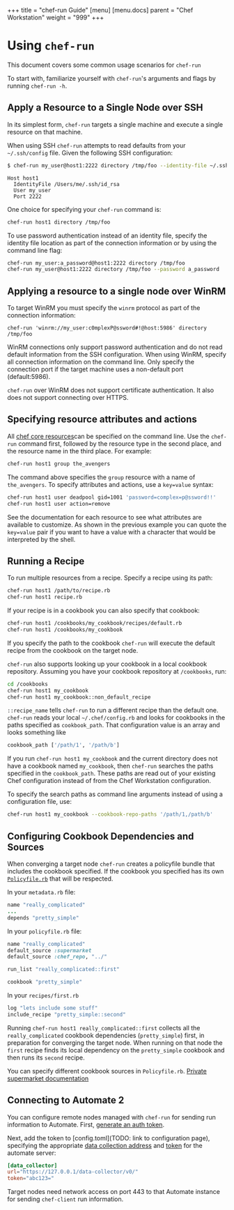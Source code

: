 +++
title = "chef-run Guide"
[menu]
  [menu.docs]
    parent = "Chef Workstation"
    weight = "999"
+++

# Using `chef-run`

This document covers some common usage scenarios for `chef-run`

To start with, familiarize yourself with `chef-run`'s arguments and flags
by running `chef-run -h`.

## Apply a Resource to a Single Node over SSH

In its simplest form, `chef-run` targets a single machine and execute a single resource on that machine.

When using SSH `chef-run` attempts to read defaults from your `~/.ssh/config` file. Given the following SSH configuration:

```bash
$ chef-run my_user@host1:2222 directory /tmp/foo --identity-file ~/.ssh/id_rsa
```

```text
Host host1
  IdentityFile /Users/me/.ssh/id_rsa
  User my_user
  Port 2222
```

One choice for specifying your `chef-run` command is:

```bash
chef-run host1 directory /tmp/foo
```

To use password authentication instead of an identity file, specify the identity file location as part of the connection information or by using the command line flag:

```bash
chef-run my_user:a_password@host1:2222 directory /tmp/foo
chef-run my_user@host1:2222 directory /tmp/foo --password a_password
```

## Applying a resource to a single node over WinRM

To target WinRM you must specify the `winrm` protocol as part of the connection information:

```shell
chef-run 'winrm://my_user:c0mplexP@ssword#!@host:5986' directory /tmp/foo
```

WinRM connections only support password authentication and do not read default information from the SSH configuration. When using WinRM, specify all connection information on the command line. Only specify the connection port if the target machine uses a non-default port (default:5986).

`chef-run` over WinRM does not support certificate authentication. It also does not support connecting over HTTPS.

## Specifying resource attributes and actions

All [chef core resources](https://docs.chef.io/resource_reference.html)can be specified on the command line. Use the `chef-run` command first, followed by the resource type in the second place, and the resource name in the third place. For example:

```bash
chef-run host1 group the_avengers
```

The command above specifies the `group` resource with a name of `the_avengers`. To specify attributes and actions, use a `key=value` syntax:

```bash
chef-run host1 user deadpool gid=1001 'password=complex=p@ssword!!'
chef-run host1 user action=remove
```

See the documentation for each resource to see what attributes are available to customize. As shown in the previous example you can quote the `key=value` pair if you want to have a value with a character that would be interpreted by the shell.

## Running a Recipe

To run multiple resources from a recipe. Specify a recipe using its path:

```bash
chef-run host1 /path/to/recipe.rb
chef-run host1 recipe.rb
```

If your recipe is in a cookbook you can also specify that cookbook:

```bash
chef-run host1 /cookbooks/my_cookbook/recipes/default.rb
chef-run host1 /cookbooks/my_cookbook
```

If you specify the path to the cookbook `chef-run` will execute the default recipe from the cookbook on the target node.

`chef-run` also supports looking up your cookbook in a local cookbook repository. Assuming you have your cookbook repository at `/cookbooks`,  run:

```bash
cd /cookbooks
chef-run host1 my_cookbook
chef-run host1 my_cookbook::non_default_recipe
```

`::recipe_name` tells `chef-run` to run a different recipe than the default one. `chef-run` reads your local `~/.chef/config.rb` and looks for cookbooks in the paths specified as `cookbook_path`. That configuration value is an array and looks something like

```bash
cookbook_path ['/path/1', '/path/b']
```

If you run `chef-run host1 my_cookbook` and the current directory does not have a cookbook named `my_cookbook`, then `chef-run` searches the paths specified in the `cookbook_path`. These paths are read out of your existing Chef configuration instead of from the Chef Workstation configuration.

To specify the search paths as command line arguments instead of using a configuration file, use:

```bash
chef-run host1 my_cookbook --cookbook-repo-paths '/path/1,/path/b'
```

## Configuring Cookbook Dependencies and Sources

When converging a target node `chef-run` creates a policyfile bundle that includes the cookbook specified. If the cookbook you specified has its own [`Policyfile.rb`](https://docs.chef.io/config_rb_policyfile.html) that will be respected.

In your `metadata.rb` file:

```ruby
name "really_complicated"
...
depends "pretty_simple"
```

In your `policyfile.rb` file:

```ruby
name "really_complicated"
default_source :supermarket
default_source :chef_repo, "../"

run_list "really_complicated::first"

cookbook "pretty_simple"
```

In your `recipes/first.rb`

```ruby
log "lets include some stuff"
include_recipe "pretty_simple::second"
```

Running `chef-run host1 really_complicated::first` collects all the `really_complicated` cookbook dependencies (`pretty_simple`) first, in preparation for converging the target node. When running on that node the `first` recipe finds its local dependency on the `pretty_simple` cookbook and then runs its `second` recipe.

You can specify different cookbook sources in `Policyfile.rb`. [Private supermarket documentation](https://docs.chef.io/config_rb_policyfile.html)

## Connecting to Automate 2

You can configure remote nodes managed with `chef-run` for sending run information to Automate. First, [generate an auth token](https://automate.chef.io/docs/admin/#creating-a-standard-api-token).

Next, add the token to [config.toml](TODO: link to configuration page), specifying the appropriate [data collection address](https://automate.chef.io/docs/data-collection/) and [token](https://automate.chef.io/docs/api-tokens/#creating-a-standard-api-token) for the automate server:

```toml
[data_collector]
url="https://127.0.0.1/data-collector/v0/"
token="abc123="
```

Target nodes need network access on port 443 to that Automate instance for sending `chef-client` run information.
